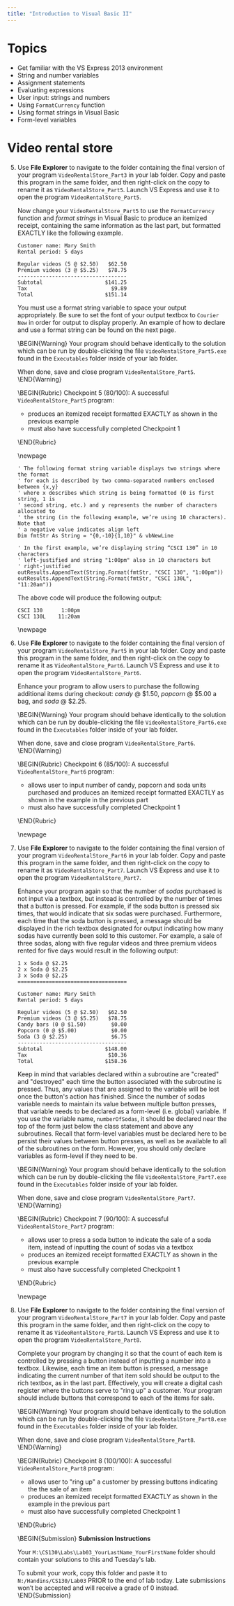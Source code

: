 ```yaml
---
title: "Introduction to Visual Basic II"
---
```


# Topics

* Get familiar with the VS Express 2013 environment
*	String and number variables
*	Assignment statements
*	Evaluating expressions
*	User input: strings and numbers
* Using `FormatCurrency` function
*	Using format strings in Visual Basic
*	Form-level variables

# Video rental store

5. Use **File Explorer** to navigate to the folder containing the final version
   of your program `VideoRentalStore_Part3` in your lab folder. Copy and paste
   this program in the same folder, and then right-click on the copy to rename
   it as `VideoRentalStore_Part5`. Launch VS Express and use it to open the
   program `VideoRentalStore_Part5`.

   Now change your `VideoRentalStore_Part5` to use the `FormatCurrency` function
   and *format strings* in Visual Basic to produce an itemized receipt,
   containing the same information as the last part, but formatted EXACTLY like
   the following example.

   ```
   Customer name: Mary Smith
   Rental period: 5 days

   Regular videos (5 @ $2.50)   $62.50
   Premium videos (3 @ $5.25)   $78.75
   -----------------------------------
   Subtotal                    $141.25
   Tax                           $9.89
   Total                       $151.14
   ```

   You must use a format string variable to space your output appropriately. Be
   sure to set the font of your output textbox to `Courier New` in order for
   output to display properly. An example of how to declare and use a format
   string can be found on the next page.

   \BEGIN{Warning}
   Your program should behave identically to the solution which can be run by
   double-clicking the file `VideoRentalStore_Part5.exe` found in the
   `Executables` folder inside of your lab folder.

   When done, save and close program `VideoRentalStore_Part5`.
   \END{Warning}

   \BEGIN{Rubric}
   Checkpoint 5 (80/100): A successful `VideoRentalStore_Part5` program:

   * produces an itemized receipt formatted EXACTLY as shown in the previous
     example
   * must also have successfully completed Checkpoint 1

   \END{Rubric}

   \newpage

   ```vbnet
   ' The following format string variable displays two strings where the format
   ' for each is described by two comma-separated numbers enclosed between {x,y}
   ' where x describes which string is being formatted (0 is first string, 1 is
   ' second string, etc.) and y represents the number of characters allocated to
   ' the string (in the following example, we’re using 10 characters). Note that
   ' a negative value indicates align left
   Dim fmtStr As String = "{0,-10}{1,10}" & vbNewLine

   ' In the first example, we’re displaying string “CSCI 130” in 10 characters
   ' left-justified and string "1:00pm" also in 10 characters but
   ' right-justified
   outResults.AppendText(String.Format(fmtStr, "CSCI 130", "1:00pm"))
   outResults.AppendText(String.Format(fmtStr, "CSCI 130L", "11:20am"))
   ```

   The above code will produce the following output:

   ```
   CSCI 130      1:00pm
   CSCI 130L    11:20am
   ```

   \newpage

1. Use **File Explorer** to navigate to the folder containing the final version
   of your program `VideoRentalStore_Part5` in your lab folder. Copy and paste
   this program in the same folder, and then right-click on the copy to rename
   it as `VideoRentalStore_Part6`. Launch VS Express and use it to open the
   program `VideoRentalStore_Part6`.

   Enhance your program to allow users to purchase the following additional
   items during checkout: *candy* @ $1.50, *popcorn* @ $5.00 a bag, and *soda* @
   $2.25.

   \BEGIN{Warning}
   Your program should behave identically to the solution which can be run by
   double-clicking the file `VideoRentalStore_Part6.exe` found in the
   `Executables` folder inside of your lab folder.

   When done, save and close program `VideoRentalStore_Part6`.
   \END{Warning}

   \BEGIN{Rubric}
   Checkpoint 6 (85/100): A successful `VideoRentalStore_Part6` program:

   * allows user to input number of candy, popcorn and soda units purchased and
     produces an itemized receipt formatted EXACTLY as shown in the example in
     the previous part
   * must also have successfully completed Checkpoint 1

   \END{Rubric}

   \newpage

1. Use **File Explorer** to navigate to the folder containing the final version
   of your program `VideoRentalStore_Part6` in your lab folder. Copy and paste
   this program in the same folder, and then right-click on the copy to rename
   it as `VideoRentalStore_Part7`. Launch VS Express and use it to open the
   program `VideoRentalStore_Part7`.

   Enhance your program again so that the number of *sodas* purchased is not
   input via a textbox, but instead is controlled by the number of times that a
   button is pressed. For example, if the soda button is pressed six times, that
   would indicate that six sodas were purchased. Furthermore, each time that the
   soda button is pressed, a message should be displayed in the rich textbox
   designated for output indicating how many sodas have currently been sold to
   this customer. For example, a sale of three sodas, along with five regular
   videos and three premium videos rented for five days would result in the
   following output:

   ```
   1 x Soda @ $2.25
   2 x Soda @ $2.25
   3 x Soda @ $2.25
   ===================================

   Customer name: Mary Smith
   Rental period: 5 days

   Regular videos (5 @ $2.50)   $62.50
   Premium videos (3 @ $5.25)   $78.75
   Candy bars (0 @ $1.50)        $0.00
   Popcorn (0 @ $5.00)           $0.00
   Soda (3 @ $2.25)              $6.75
   -----------------------------------
   Subtotal                    $148.00
   Tax                          $10.36
   Total                       $158.36
   ```

   Keep in mind that variables declared within a subroutine are "created" and
   "destroyed" each time the button associated with the subroutine is pressed.
   Thus, any values that are assigned to the variable will be lost once the
   button's action has finished. Since the number of sodas variable needs to
   maintain its value between multiple button presses, that variable needs to be
   declared as a form-level (i.e. global) variable. If you use the variable
   name, `numberOfSodas`, it should be declared near the top of the form just
   below the class statement and above any subroutines. Recall that form-level
   variables must be declared here to be persist their values between button
   presses, as well as be available to all of the subroutines on the form.
   However, you should only declare variables as form-level if they need to be.

   \BEGIN{Warning}
   Your program should behave identically to the solution which can be run by
   double-clicking the file `VideoRentalStore_Part7.exe` found in the
   `Executables` folder inside of your lab folder.

   When done, save and close program `VideoRentalStore_Part7`.
   \END{Warning}

   \BEGIN{Rubric}
   Checkpoint 7 (90/100): A successful `VideoRentalStore_Part7` program:

   * allows user to press a soda button to indicate the sale of a soda item,
     instead of inputting the count of sodas via a textbox
   * produces an itemized receipt formatted EXACTLY as shown in the previous
     example
   * must also have successfully completed Checkpoint 1

   \END{Rubric}

   \newpage

1. Use **File Explorer** to navigate to the folder containing the final version
   of your program `VideoRentalStore_Part7` in your lab folder. Copy and paste
   this program in the same folder, and then right-click on the copy to rename
   it as `VideoRentalStore_Part8`. Launch VS Express and use it to open the
   program `VideoRentalStore_Part8`.

   Complete your program by changing it so that the count of each item is
   controlled by pressing a button instead of inputting a number into a textbox.
   Likewise, each time an item button is pressed, a message indicating the
   current number of that item sold should be output to the rich textbox, as in
   the last part. Effectively, you will create a digital cash register where the
   buttons serve to "ring up" a customer. Your program should include buttons
   that correspond to each of the items for sale.

   \BEGIN{Warning}
   Your program should behave identically to the solution which can be run by
   double-clicking the file `VideoRentalStore_Part8.exe` found in the
   `Executables` folder inside of your lab folder.

   When done, save and close program `VideoRentalStore_Part8`.
   \END{Warning}

   \BEGIN{Rubric}
   Checkpoint 8 (100/100): A successful `VideoRentalStore_Part8` program:

   * allows user to "ring up" a customer by pressing buttons indicating the
     the sale of an item
   * produces an itemized receipt formatted EXACTLY as shown in the example in
     the previous part
   * must also have successfully completed Checkpoint 1

   \END{Rubric}

   \BEGIN{Submission}
   **Submission Instructions**

   Your `M:\CS130\Labs\Lab03_YourLastName_YourFirstName` folder should contain
   your solutions to this and Tuesday's lab.

   To submit your work, copy this folder and paste it to
   `N:/Handins/CS130/Lab03` PRIOR to the end of lab today. Late submissions
   won’t be accepted and will receive a grade of 0 instead.
  \END{Submission}
